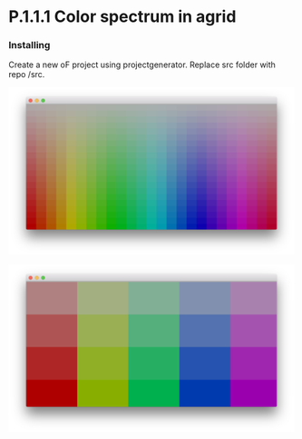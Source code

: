 # P.1.1.1 Color spectrum in agrid

### Installing

Create a new oF project using projectgenerator. Replace src folder with repo /src.

![project screenshot](https://raw.githubusercontent.com/barrylachapelle/oFGenerativeDesign/master/img/p111/1.png)

![project screenshot](https://raw.githubusercontent.com/barrylachapelle/oFGenerativeDesign/master/img/p111/2.png)

